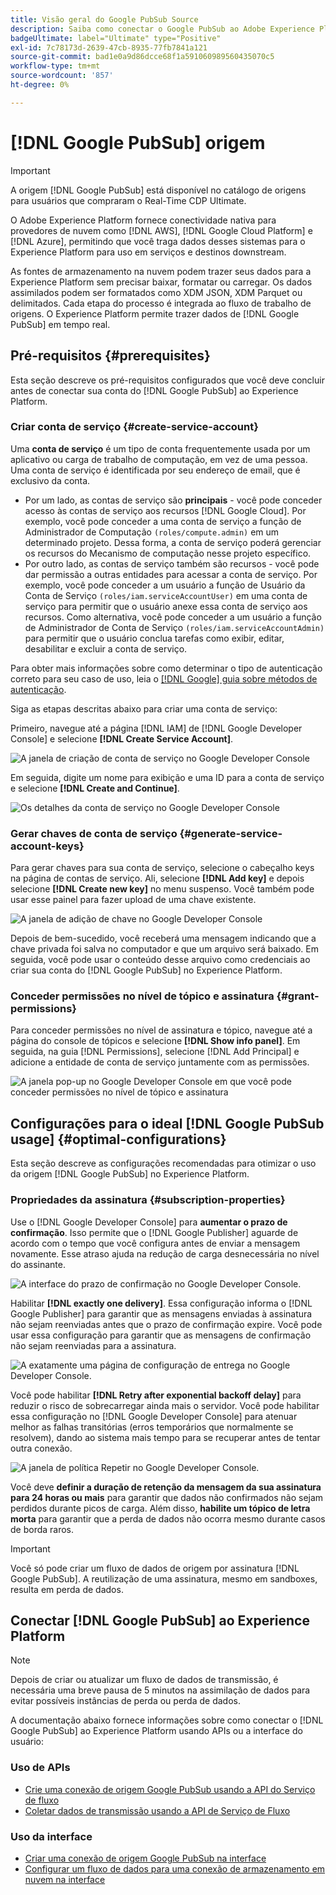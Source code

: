 ```yaml
---
title: Visão geral do Google PubSub Source
description: Saiba como conectar o Google PubSub ao Adobe Experience Platform usando APIs ou a interface do usuário.
badgeUltimate: label="Ultimate" type="Positive"
exl-id: 7c78173d-2639-47cb-8935-77fb7841a121
source-git-commit: bad1e0a9d86dcce68f1a591060989560435070c5
workflow-type: tm+mt
source-wordcount: '857'
ht-degree: 0%

---
```


# [!DNL Google PubSub] origem

>[!IMPORTANT]
>
>A origem [!DNL Google PubSub] está disponível no catálogo de origens para usuários que compraram o Real-Time CDP Ultimate.

O Adobe Experience Platform fornece conectividade nativa para provedores de nuvem como [!DNL AWS], [!DNL Google Cloud Platform] e [!DNL Azure], permitindo que você traga dados desses sistemas para o Experience Platform para uso em serviços e destinos downstream.

As fontes de armazenamento na nuvem podem trazer seus dados para a Experience Platform sem precisar baixar, formatar ou carregar. Os dados assimilados podem ser formatados como XDM JSON, XDM Parquet ou delimitados. Cada etapa do processo é integrada ao fluxo de trabalho de origens. O Experience Platform permite trazer dados de [!DNL Google PubSub] em tempo real.

## Pré-requisitos {#prerequisites}

Esta seção descreve os pré-requisitos configurados que você deve concluir antes de conectar sua conta do [!DNL Google PubSub] ao Experience Platform.

### Criar conta de serviço {#create-service-account}

Uma **conta de serviço** é um tipo de conta frequentemente usada por um aplicativo ou carga de trabalho de computação, em vez de uma pessoa. Uma conta de serviço é identificada por seu endereço de email, que é exclusivo da conta.

* Por um lado, as contas de serviço são **principais** - você pode conceder acesso às contas de serviço aos recursos [!DNL Google Cloud]. Por exemplo, você pode conceder a uma conta de serviço a função de Administrador de Computação `(roles/compute.admin)` em um determinado projeto. Dessa forma, a conta de serviço poderá gerenciar os recursos do Mecanismo de computação nesse projeto específico.
* Por outro lado, as contas de serviço também são recursos - você pode dar permissão a outras entidades para acessar a conta de serviço. Por exemplo, você pode conceder a um usuário a função de Usuário da Conta de Serviço `(roles/iam.serviceAccountUser)` em uma conta de serviço para permitir que o usuário anexe essa conta de serviço aos recursos. Como alternativa, você pode conceder a um usuário a função de Administrador de Conta de Serviço `(roles/iam.serviceAccountAdmin)` para permitir que o usuário conclua tarefas como exibir, editar, desabilitar e excluir a conta de serviço.

Para obter mais informações sobre como determinar o tipo de autenticação correto para seu caso de uso, leia o [[!DNL Google] guia sobre métodos de autenticação](https://cloud.google.com/docs/authentication).

Siga as etapas descritas abaixo para criar uma conta de serviço:

Primeiro, navegue até a página [!DNL IAM] de [!DNL Google Developer Console] e selecione **[!DNL Create Service Account]**.

![A janela de criação de conta de serviço no Google Developer Console](../../images/tutorials/create/google-pubsub/create-service-account.png)

Em seguida, digite um nome para exibição e uma ID para a conta de serviço e selecione **[!DNL Create and Continue]**.

![Os detalhes da conta de serviço no Google Developer Console](../../images/tutorials/create/google-pubsub/service-account-details.png)

### Gerar chaves de conta de serviço {#generate-service-account-keys}

Para gerar chaves para sua conta de serviço, selecione o cabeçalho keys na página de contas de serviço. Ali, selecione **[!DNL Add key]** e depois selecione **[!DNL Create new key]** no menu suspenso. Você também pode usar esse painel para fazer upload de uma chave existente.

![A janela de adição de chave no Google Developer Console](../../images/tutorials/create/google-pubsub/add-key.png)

Depois de bem-sucedido, você receberá uma mensagem indicando que a chave privada foi salva no computador e que um arquivo será baixado. Em seguida, você pode usar o conteúdo desse arquivo como credenciais ao criar sua conta do [!DNL Google PubSub] no Experience Platform.

### Conceder permissões no nível de tópico e assinatura {#grant-permissions}

Para conceder permissões no nível de assinatura e tópico, navegue até a página do console de tópicos e selecione **[!DNL Show info panel]**. Em seguida, na guia [!DNL Permissions], selecione [!DNL Add Principal] e adicione a entidade de conta de serviço juntamente com as permissões.

![A janela pop-up no Google Developer Console em que você pode conceder permissões no nível de tópico e assinatura](../../images/tutorials/create/google-pubsub/add-principal.png)

## Configurações para o ideal [!DNL Google PubSub usage] {#optimal-configurations}

Esta seção descreve as configurações recomendadas para otimizar o uso da origem [!DNL Google PubSub] no Experience Platform.

### Propriedades da assinatura {#subscription-properties}

Use o [!DNL Google Developer Console] para **aumentar o prazo de confirmação**. Isso permite que o [!DNL Google Publisher] aguarde de acordo com o tempo que você configura antes de enviar a mensagem novamente. Esse atraso ajuda na redução de carga desnecessária no nível do assinante.

![A interface do prazo de confirmação no Google Developer Console.](../../images/tutorials/create/google-pubsub/acknowledgement-deadline.png)

Habilitar **[!DNL exactly one delivery]**. Essa configuração informa o [!DNL Google Publisher] para garantir que as mensagens enviadas à assinatura não sejam reenviadas antes que o prazo de confirmação expire. Você pode usar essa configuração para garantir que as mensagens de confirmação não sejam reenviadas para a assinatura.

![A exatamente uma página de configuração de entrega no Google Developer Console.](../../images/tutorials/create/google-pubsub/exactly-one-delivery.png)

Você pode habilitar **[!DNL Retry after exponential backoff delay]** para reduzir o risco de sobrecarregar ainda mais o servidor. Você pode habilitar essa configuração no [!DNL Google Developer Console] para atenuar melhor as falhas transitórias (erros temporários que normalmente se resolvem), dando ao sistema mais tempo para se recuperar antes de tentar outra conexão.

![A janela de política Repetir no Google Developer Console.](../../images/tutorials/create/google-pubsub/retry-policy.png)

Você deve **definir a duração de retenção da mensagem da sua assinatura para 24 horas ou mais** para garantir que dados não confirmados não sejam perdidos durante picos de carga. Além disso, **habilite um tópico de letra morta** para garantir que a perda de dados não ocorra mesmo durante casos de borda raros.

>[!IMPORTANT]
>
>Você só pode criar um fluxo de dados de origem por assinatura [!DNL Google PubSub]. A reutilização de uma assinatura, mesmo em sandboxes, resulta em perda de dados.

## Conectar [!DNL Google PubSub] ao Experience Platform

>[!NOTE]
>
>Depois de criar ou atualizar um fluxo de dados de transmissão, é necessária uma breve pausa de 5 minutos na assimilação de dados para evitar possíveis instâncias de perda ou perda de dados.

A documentação abaixo fornece informações sobre como conectar o [!DNL Google PubSub] ao Experience Platform usando APIs ou a interface do usuário:

### Uso de APIs

* [Crie uma conexão de origem Google PubSub usando a API do Serviço de fluxo](../../tutorials/api/create/cloud-storage/google-pubsub.md)
* [Coletar dados de transmissão usando a API de Serviço de Fluxo](../../tutorials/api/collect/streaming.md)

### Uso da interface

* [Criar uma conexão de origem Google PubSub na interface](../../tutorials/ui/create/cloud-storage/google-pubsub.md)
* [Configurar um fluxo de dados para uma conexão de armazenamento em nuvem na interface](../../tutorials/ui/dataflow/streaming/cloud-storage-streaming.md)
